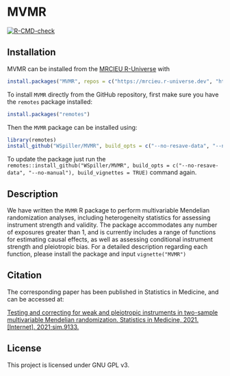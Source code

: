 # MVMR

<!-- badges: start -->
[![R-CMD-check](https://github.com/WSpiller/MVMR/actions/workflows/R-CMD-check.yaml/badge.svg)](https://github.com/WSpiller/MVMR/actions/workflows/R-CMD-check.yaml)
<!-- badges: end -->

## Installation

MVMR can be installed from the [MRCIEU R-Universe](https://mrcieu.r-universe.dev/) with

```r
install.packages("MVMR", repos = c("https://mrcieu.r-universe.dev", "https://cloud.r-project.org"))
```

To install `MVMR` directly from the GitHub repository, first make sure you have the `remotes` package installed:

```r
install.packages("remotes")
```

Then the `MVMR` package can be installed using:

```r
library(remotes)
install_github("WSpiller/MVMR", build_opts = c("--no-resave-data", "--no-manual"), build_vignettes = TRUE)
```

To update the package just run the `remotes::install_github("WSpiller/MVMR", build_opts = c("--no-resave-data", "--no-manual"), build_vignettes = TRUE)` command again.

## Description

We have written the `MVMR` R package to perform multivariable Mendelian randomization analyses, including heterogeneity
statistics for assessing instrument strength and validity. The package accommodates any number of exposures greater than 1,
and is currently includes a range of functions for estimating causal effects, as well as assessing conditional instrument strength and pleiotropic bias. For a detailed description regarding each function, please install the package and input `vignette("MVMR")`

## Citation

The corresponding paper has been published in Statistics in Medicine, and can be accessed at:

[Testing and correcting for weak and pleiotropic instruments in two-sample multivariable Mendelian randomization. Statistics in Medicine, 2021. [Internet]. 2021;sim.9133.]( https://doi.org/10.1002/sim.9133)

## License

This project is licensed under GNU GPL v3.
